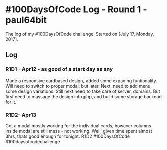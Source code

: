# #100DaysOfCode Log - Round 1 - paul64bit

The log of my #100DaysOfCode challenge. Started on [July 17, Monday, 2017].

## Log

### R1D1 - Apr12 - as good of a start day as any
Made a responsive cardbased design, added some expading funtionality. Will need to switch to proper modal, but later. Next, need to add menu, some design variations. Still next need to take care of server, domains. But first need to massage the design into php, and build some storage backend for it.

### R1D2- Apr13

Got a modal mostly working for the individual cards, however columns inside modal are still mess - not working. Well, given time spent almost 3hrs, thats good enough for tonight. R1D2 #100DaysOfCode #100daysofcodechallenge 
